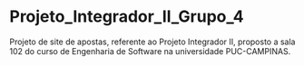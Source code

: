 # Projeto_Integrador_II_Grupo_4
Projeto de site de apostas, referente ao Projeto Integrador II, proposto a sala 102 do curso de Engenharia de Software na universidade PUC-CAMPINAS.
